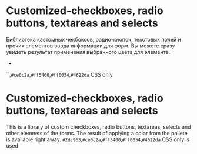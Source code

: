 # Customized-checkboxes, radio buttons, textareas and selects
Библиотека кастомных чекбоксов, радио-кнопок, текстовых полей и прочих элементов ввода информации для форм.
Вы можете сразу увидеть результат применения выбранного цвета для элемента.<ul><li styles="background-color:#2dc963; width:5px;height:5px; border-radius:100%;"></li></ul> ``,`#ce0c2a`,`#ff5400`,`#ff0054`,`#4622da`
CSS only

# Customized-checkboxes, radio buttons, textareas and selects
This is a library of custom checkboxes, radio buttons, textareas, selects and other elemnets of the forms.
The result of applying a color from the pallete is available right away. `#2dc963`,`#ce0c2a`,`#ff5400`,`#ff0054`,`#4622da`
CSS only is used
